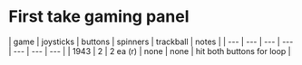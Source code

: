 # First take gaming panel

| game | joysticks | buttons | spinners | trackball | notes |
| --- | --- | --- | --- | --- | --- | --- |
| 1943 | 2 | 2 ea (r) | none | none | hit both buttons for loop |
